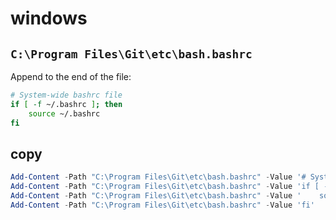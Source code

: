 # windows

## `C:\Program Files\Git\etc\bash.bashrc`

Append to the end of the file:

```bash
# System-wide bashrc file
if [ -f ~/.bashrc ]; then
    source ~/.bashrc
fi
```

## copy

```powershell
Add-Content -Path "C:\Program Files\Git\etc\bash.bashrc" -Value '# System-wide bashrc file'
Add-Content -Path "C:\Program Files\Git\etc\bash.bashrc" -Value 'if [ -f ~/.bashrc ]; then'
Add-Content -Path "C:\Program Files\Git\etc\bash.bashrc" -Value '    source ~/.bashrc'
Add-Content -Path "C:\Program Files\Git\etc\bash.bashrc" -Value 'fi'
```
